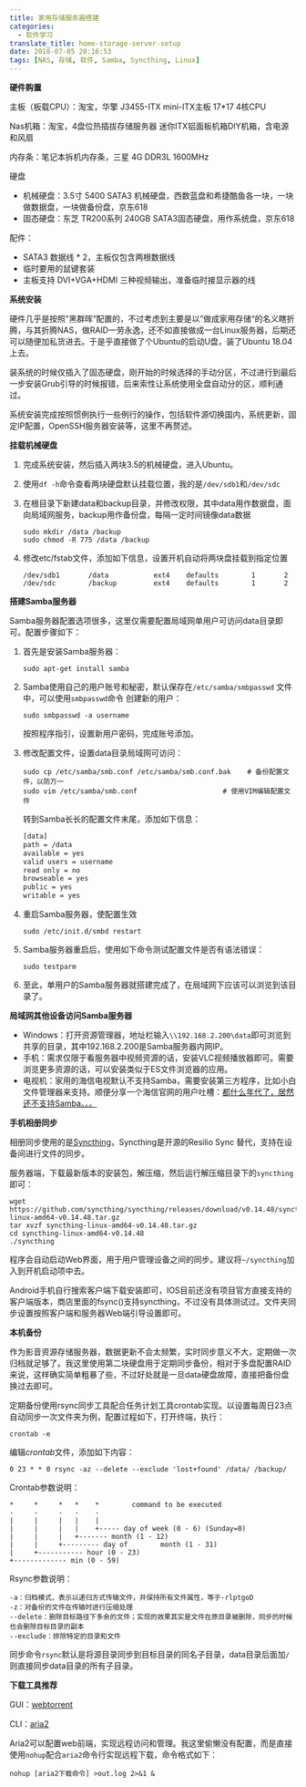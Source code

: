 ```yaml
---
title: 家用存储服务器搭建
categories:
  - 软件学习
translate_title: home-storage-server-setup
date: 2018-07-05 20:16:53
tags: [NAS, 存储, 软件, Samba, Syncthing, Linux]
---
```


**硬件购置**

主板（板载CPU）：淘宝，华擎 J3455-ITX mini-ITX主板 17*17 4核CPU 

Nas机箱：淘宝，4盘位热插拔存储服务器 迷你ITX铝面板机箱DIY机箱，含电源和风扇

内存条：笔记本拆机内存条，三星 4G DDR3L 1600MHz

硬盘

- 机械硬盘：3.5寸  5400 SATA3 机械硬盘，西数蓝盘和希捷酷鱼各一块，一块做数据盘，一块做备份盘，京东618
- 固态硬盘：东芝 TR200系列 240GB SATA3固态硬盘，用作系统盘，京东618

配件：

- SATA3 数据线 * 2，主板仅包含两根数据线
- 临时要用的鼠键套装
- 主板支持 DVI+VGA+HDMI 三种视频输出，准备临时接显示器的线



**系统安装**

硬件几乎是按照”黑群晖“配置的，不过考虑到主要是以”做成家用存储“的名义瞎折腾，与其折腾NAS，做RAID一劳永逸，还不如直接做成一台Linux服务器，后期还可以随便加私货进去。于是乎直接做了个Ubuntu的启动U盘，装了Ubuntu 18.04上去。

装系统的时候仅插入了固态硬盘，刚开始的时候选择的手动分区，不过进行到最后一步安装Grub引导的时候报错，后来索性让系统使用全盘自动分的区，顺利通过。

系统安装完成按照惯例执行一些例行的操作，包括软件源切换国内，系统更新，固定IP配置，OpenSSH服务器安装等，这里不再赘述。



**挂载机械硬盘**

1. 完成系统安装，然后插入两块3.5的机械硬盘，进入Ubuntu。

2. 使用`df -h`命令查看两块硬盘默认挂载位置，我的是`/dev/sdb1`和`/dev/sdc`

3. 在根目录下新建data和backup目录，并修改权限，其中data用作数据盘，面向局域网服务，backup用作备份盘，每隔一定时间镜像data数据

   ``` shell
   sudo mkdir /data /backup
   sudo chmod -R 775 /data /backup
   ```

4. 修改etc/fstab文件，添加如下信息，设置开机自动将两块盘挂载到指定位置

   ```shell
   /dev/sdb1       /data           ext4    defaults        1       2
   /dev/sdc        /backup         ext4    defaults        1       2
   ```



**搭建Samba服务器** 

Samba服务器配置选项很多，这里仅需要配置局域网单用户可访问data目录即可。配置步骤如下：

1. 首先是安装Samba服务器：

   ```shell
   sudo apt-get install samba
   ```

2. Samba使用自己的用户账号和秘密，默认保存在`/etc/samba/smbpasswd` 文件中，可以使用`smbpasswd`命令 创建新的用户：

   ```shell
   sudo smbpasswd -a username
   ```

   按照程序指引，设置新用户密码，完成账号添加。

3. 修改配置文件，设置data目录局域网可访问：

   ```shell
   sudo cp /etc/samba/smb.conf /etc/samba/smb.conf.bak	  # 备份配置文件，以防万一
   sudo vim /etc/samba/smb.conf						# 使用VIM编辑配置文件
   ```

   转到Samba长长的配置文件末尾，添加如下信息：

   ```reStructuredText
   [data]
   path = /data
   available = yes
   valid users = username
   read only = no
   browseable = yes
   public = yes
   writable = yes
   ```

4. 重启Samba服务器，使配置生效

   ```shell
   sudo /etc/init.d/smbd restart
   ```

5. Samba服务器重启后，使用如下命令测试配置文件是否有语法错误：

   ```shell
   sudo testparm
   ```

6. 至此，单用户的Samba服务器就搭建完成了，在局域网下应该可以浏览到该目录了。



**局域网其他设备访问Samba服务器**

- Windows：打开资源管理器，地址栏输入`\\192.168.2.200\data`即可浏览到共享的目录，其中192.168.2.200是Samba服务器内网IP。
- 手机：需求仅限于看服务器中视频资源的话，安装VLC视频播放器即可。需要浏览更多资源的话，可以安装类似于ES文件浏览器的应用。
- 电视机：家用的海信电视默认不支持Samba，需要安装第三方程序，比如小白文件管理器来支持。顺便分享一个海信官网的用户吐槽：[都什么年代了，居然还不支持Samba。。。](https://fans.hisense.com/thread-139650-1-1.html)



**手机相册同步**

相册同步使用的是[Syncthing](https://github.com/syncthing/syncthing)，Syncthing是开源的Resilio Sync 替代，支持在设备间进行文件的同步。

服务器端，下载最新版本的安装包，解压缩，然后运行解压缩目录下的`syncthing`即可：

```shell
wget https://github.com/syncthing/syncthing/releases/download/v0.14.48/syncthing-linux-amd64-v0.14.48.tar.gz
tar xvzf syncthing-linux-amd64-v0.14.48.tar.gz
cd syncthing-linux-amd64-v0.14.48
./syncthing
```

程序会自动启动Web界面，用于用户管理设备之间的同步。建议将`~/syncthing`加入到开机启动项中去。

Android手机自行搜索客户端下载安装即可，IOS目前还没有项目官方直接支持的客户端版本，商店里面的fsync()支持syncthing，不过没有具体测试过。文件夹同步设置按照客户端和服务器Web端引导设置即可。



**本机备份**

作为影音资源存储服务器，数据更新不会太频繁，实时同步意义不大，定期做一次归档就足够了。我这里使用第二块硬盘用于定期同步备份，相对于多盘配置RAID来说，这样确实简单粗暴了些，不过好处就是一旦data硬盘故障，直接把备份盘换过去即可。

定期备份使用rsync同步工具配合任务计划工具crontab实现。以设置每周日23点自动同步一次文件夹为例，配置过程如下，打开终端，执行：

```shell
crontab -e
```

编辑*crontab*文件，添加如下内容：

```shell
0 23 * * 0 rsync -az --delete --exclude 'lost+found' /data/ /backup/
```

Crontab参数说明：

```
*     *     *   *    *        command to be executed
-     -     -   -    -
|     |     |   |    |
|     |     |   |    +----- day of week (0 - 6) (Sunday=0)
|     |     |   +------- month (1 - 12)
|     |     +--------- day of        month (1 - 31)
|     +----------- hour (0 - 23)
+------------- min (0 - 59)
```

Rsync参数说明：

```shell
-a：归档模式，表示以递归方式传输文件，并保持所有文件属性，等于-rlptgoD
-z：对备份的文件在传输时进行压缩处理
--delete：删除目标路径下多余的文件；实现的效果其实是文件在原目录被删除，同步的时候也会删除目标目录的副本
--exclude：排除特定的目录和文件
```

同步命令`rsync`默认是将源目录同步到目标目录的同名子目录，data目录后面加`/`则直接同步data目录的所有子目录。



**下载工具推荐**

GUI：[webtorrent](https://webtorrent.io/)

CLI：[aria2](https://aria2.github.io/)

Aria2可以配置web前端，实现远程访问和管理。我这里偷懒没有配置，而是直接使用`nohup`配合`aria2`命令行实现远程下载，命令格式如下：

```shell
nohup [aria2下载命令] >out.log 2>&1 &
```



